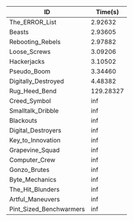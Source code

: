 |ID|Time(s)|
|-|-|
|The_ERROR_List|2.92632|
|Beasts|2.93605|
|Rebooting_Rebels|2.97882|
|Loose_Screws|3.09206|
|Hackerjacks|3.10502|
|Pseudo_Boom|3.34460|
|Digitally_Destroyed|4.48382|
|Rug_Heed_Bend|129.28327|
|Creed_Symbol|inf|
|Smalltalk_Dribble|inf|
|Blackouts|inf|
|Digital_Destroyers|inf|
|Key_to_Innovation|inf|
|Grapevine_Squad|inf|
|Computer_Crew|inf|
|Gonzo_Brutes|inf|
|Byte_Mechanics|inf|
|The_Hit_Blunders|inf|
|Artful_Maneuvers|inf|
|Pint_Sized_Benchwarmers|inf|
